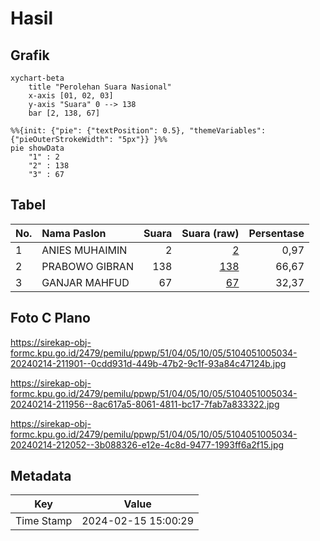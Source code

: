 # Hasil

## Grafik

```mermaid
xychart-beta
    title "Perolehan Suara Nasional"
    x-axis [01, 02, 03]
    y-axis "Suara" 0 --> 138
    bar [2, 138, 67]
```

```mermaid
%%{init: {"pie": {"textPosition": 0.5}, "themeVariables": {"pieOuterStrokeWidth": "5px"}} }%%
pie showData
    "1" : 2
    "2" : 138
    "3" : 67
```

## Tabel

| No. | Nama Paslon    | Suara | Suara (raw) | Persentase |
|:--- |:-------------- | -----:| -----------:| ----------:|
| 1   | ANIES MUHAIMIN | 2     | [2][p-1]    | 0,97       |
| 2   | PRABOWO GIBRAN | 138   | [138][p-2]  | 66,67      |
| 3   | GANJAR MAHFUD  | 67    | [67][p-3]   | 32,37      |


[p-1]: https://github.com/gigit-pemilu/pemilu-2024/blob/main/pilpres/hitung-suara/sub/51-bali/sub/04-gianyar/sub/05-ubud/sub/1005-ubud/sub/034-tps/sub/paslon-1.txt
[p-2]: https://github.com/gigit-pemilu/pemilu-2024/blob/main/pilpres/hitung-suara/sub/51-bali/sub/04-gianyar/sub/05-ubud/sub/1005-ubud/sub/034-tps/sub/paslon-2.txt
[p-3]: https://github.com/gigit-pemilu/pemilu-2024/blob/main/pilpres/hitung-suara/sub/51-bali/sub/04-gianyar/sub/05-ubud/sub/1005-ubud/sub/034-tps/sub/paslon-3.txt

## Foto C Plano

https://sirekap-obj-formc.kpu.go.id/2479/pemilu/ppwp/51/04/05/10/05/5104051005034-20240214-211901--0cdd931d-449b-47b2-9c1f-93a84c47124b.jpg

https://sirekap-obj-formc.kpu.go.id/2479/pemilu/ppwp/51/04/05/10/05/5104051005034-20240214-211956--8ac617a5-8061-4811-bc17-7fab7a833322.jpg

https://sirekap-obj-formc.kpu.go.id/2479/pemilu/ppwp/51/04/05/10/05/5104051005034-20240214-212052--3b088326-e12e-4c8d-9477-1993ff6a2f15.jpg


## Metadata

| Key        | Value               |
| ---------- | ------------------- |
| Time Stamp | 2024-02-15 15:00:29 |



